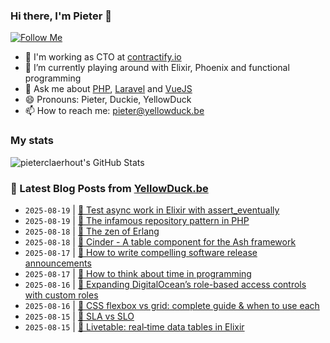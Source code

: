### Hi there, I'm Pieter 👋  
[![Follow Me](https://img.shields.io/github/followers/pieterclaerhout?label=Follow&style=social)](https://github.com/pieterclaerhout)

- 🏢 I'm working as CTO at [contractify.io](https://contractify.io)
- 🌱 I’m currently playing around with Elixir, Phoenix and functional programming
- 💬 Ask me about [PHP](https://php.net), [Laravel](http://laravel.com) and [VueJS](https://vuejs.org)
- 😄 Pronouns: Pieter, Duckie, YellowDuck
- 📫 How to reach me: pieter@yellowduck.be

### My stats

![pieterclaerhout's GitHub Stats](https://github-readme-stats.vercel.app/api?username=pieterclaerhout&show_icons=true&count_private=true&line_height=40)

### 📩 Latest Blog Posts from [YellowDuck.be](https://www.yellowduck.be/)
<!-- BLOG-POST-LIST:START -->
- `2025-08-19` | [🔗 Test async work in Elixir with assert_eventually](https://www.yellowduck.be/posts/test-async-work-in-elixir-with-assert-eventually)  
- `2025-08-19` | [🔗 The infamous repository pattern in PHP](https://www.yellowduck.be/posts/the-infamous-repository-pattern-in-php)  
- `2025-08-18` | [🔗 The zen of Erlang](https://www.yellowduck.be/posts/the-zen-of-erlang)  
- `2025-08-18` | [🔗 Cinder - A table component for the Ash framework](https://www.yellowduck.be/posts/cinder-cinder-v0-4-0)  
- `2025-08-17` | [🔗 How to write compelling software release announcements](https://www.yellowduck.be/posts/how-to-write-compelling-software-release-announcements)  
- `2025-08-17` | [🔗 How to think about time in programming](https://www.yellowduck.be/posts/how-to-think-about-time-in-programming)  
- `2025-08-16` | [🔗 Expanding DigitalOcean’s role-based access controls with custom roles](https://www.yellowduck.be/posts/expanding-digitaloceans-role-based-access-controls-with-custom-roles)  
- `2025-08-16` | [🔗 CSS flexbox vs grid: complete guide &amp; when to use each](https://www.yellowduck.be/posts/css-flexbox-vs-grid-complete-guide-when-to-use-each)  
- `2025-08-15` | [🔗 SLA vs SLO](https://www.yellowduck.be/posts/sla-vs-slo)  
- `2025-08-15` | [🔗 Livetable: real‑time data tables in Elixir](https://www.yellowduck.be/posts/livetable-real-time-data-tables-in-elixir)  

<!-- BLOG-POST-LIST:END -->
